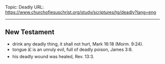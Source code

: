 Topic: Deadly
URL: https://www.churchofjesuschrist.org/study/scriptures/tg/deadly?lang=eng

---

## New Testament

- drink any deadly thing, it shall not hurt, Mark 16:18 (Morm. 9:24).
- tongue â¦ is an unruly evil, full of deadly poison, James 3:8.
- his deadly wound was healed, Rev. 13:3.

